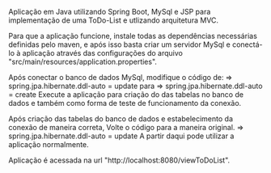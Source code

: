 Aplicação em Java utilizando Spring Boot, MySql e JSP para implementação de uma ToDo-List e utlizando arquitetura MVC.

Para que a aplicação funcione, instale todas as dependências necessárias definidas pelo maven, e após isso basta criar um servidor MySql e conectá-lo à aplicação através das configurações do arquivo "src/main/resources/application.properties".

Após conectar o banco de dados MySql, modifique o código de:
=> spring.jpa.hibernate.ddl-auto = update
para
=> spring.jpa.hibernate.ddl-auto = create
Execute a aplicação para criação do das tabelas no banco de dados e também como forma de teste de funcionamento da conexão.

Após criação das tabelas do banco de dados e estabelecimento da conexão de maneira correta, Volte o código para a maneira original.
=> spring.jpa.hibernate.ddl-auto = update
A partir daqui pode utilizar a aplicação normalmente.

Aplicação é acessada na url "http://localhost:8080/viewToDoList".